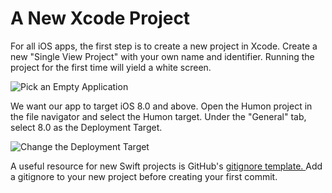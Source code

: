 # A New Xcode Project

For all iOS apps, the first step is to create a new project in Xcode. 
Create a new "Single View Project" with your own name and identifier. 
Running the project for the first time will yield a white screen.

![Pick an Empty Application](images/ios_new_xcode_project_1.png)

We want our app to target iOS 8.0 and above. 
Open the Humon project in the file navigator and select the Humon target. 
Under the "General" tab, select 8.0 as the Deployment Target.

![Change the Deployment Target](images/ios_new_xcode_project_2.png)

A useful resource for new Swift projects is GitHub's 
[gitignore template. ](https://github.com/github/gitignore/blob/master/Swift.gitignore)
Add a gitignore to your new project before creating your first commit.
